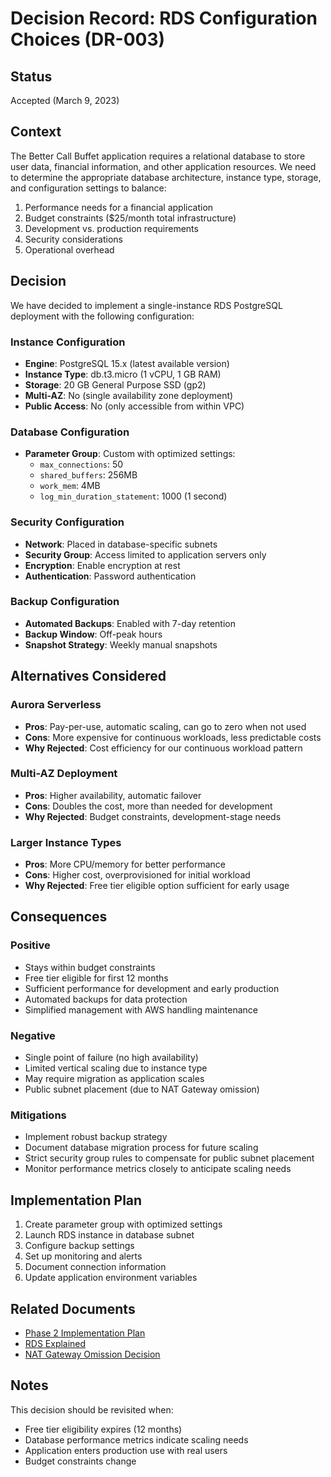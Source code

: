 # Decision Record: RDS Configuration Choices (DR-003)

## Status
Accepted (March 9, 2023)

## Context
The Better Call Buffet application requires a relational database to store user data, financial information, and other application resources. We need to determine the appropriate database architecture, instance type, storage, and configuration settings to balance:

1. Performance needs for a financial application
2. Budget constraints ($25/month total infrastructure)
3. Development vs. production requirements
4. Security considerations
5. Operational overhead

## Decision
We have decided to implement a single-instance RDS PostgreSQL deployment with the following configuration:

### Instance Configuration
- **Engine**: PostgreSQL 15.x (latest available version)
- **Instance Type**: db.t3.micro (1 vCPU, 1 GB RAM)
- **Storage**: 20 GB General Purpose SSD (gp2)
- **Multi-AZ**: No (single availability zone deployment)
- **Public Access**: No (only accessible from within VPC)

### Database Configuration
- **Parameter Group**: Custom with optimized settings:
  - `max_connections`: 50
  - `shared_buffers`: 256MB
  - `work_mem`: 4MB
  - `log_min_duration_statement`: 1000 (1 second)

### Security Configuration
- **Network**: Placed in database-specific subnets
- **Security Group**: Access limited to application servers only
- **Encryption**: Enable encryption at rest
- **Authentication**: Password authentication

### Backup Configuration
- **Automated Backups**: Enabled with 7-day retention
- **Backup Window**: Off-peak hours
- **Snapshot Strategy**: Weekly manual snapshots

## Alternatives Considered

### Aurora Serverless
- **Pros**: Pay-per-use, automatic scaling, can go to zero when not used
- **Cons**: More expensive for continuous workloads, less predictable costs
- **Why Rejected**: Cost efficiency for our continuous workload pattern

### Multi-AZ Deployment
- **Pros**: Higher availability, automatic failover
- **Cons**: Doubles the cost, more than needed for development
- **Why Rejected**: Budget constraints, development-stage needs

### Larger Instance Types
- **Pros**: More CPU/memory for better performance
- **Cons**: Higher cost, overprovisioned for initial workload
- **Why Rejected**: Free tier eligible option sufficient for early usage

## Consequences

### Positive
- Stays within budget constraints
- Free tier eligible for first 12 months
- Sufficient performance for development and early production
- Automated backups for data protection
- Simplified management with AWS handling maintenance

### Negative
- Single point of failure (no high availability)
- Limited vertical scaling due to instance type
- May require migration as application scales
- Public subnet placement (due to NAT Gateway omission)

### Mitigations
- Implement robust backup strategy
- Document database migration process for future scaling
- Strict security group rules to compensate for public subnet placement
- Monitor performance metrics closely to anticipate scaling needs

## Implementation Plan
1. Create parameter group with optimized settings
2. Launch RDS instance in database subnet
3. Configure backup settings
4. Set up monitoring and alerts
5. Document connection information
6. Update application environment variables

## Related Documents
- [Phase 2 Implementation Plan](../phase2-planning.md)
- [RDS Explained](../rds-explained.md)
- [NAT Gateway Omission Decision](001-nat-gateway-omission.md)

## Notes
This decision should be revisited when:
- Free tier eligibility expires (12 months)
- Database performance metrics indicate scaling needs
- Application enters production use with real users
- Budget constraints change 